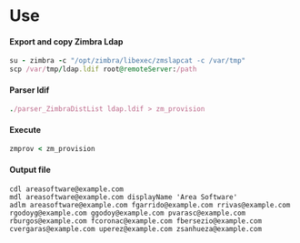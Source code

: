 # Use

#### Export and copy Zimbra Ldap


```ruby
su - zimbra -c "/opt/zimbra/libexec/zmslapcat -c /var/tmp"
scp /var/tmp/ldap.ldif root@remoteServer:/path
```


#### Parser ldif 

```ruby
./parser_ZimbraDistList ldap.ldif > zm_provision
```

#### Execute

```ruby
zmprov < zm_provision

```

#### Output file

```
cdl areasoftware@example.com
mdl areasoftware@example.com displayName 'Area Software'
adlm areasoftware@example.com fgarrido@example.com rrivas@example.com rgodoyg@example.com ggodoy@example.com pvarasc@example.com rburgos@example.com fcoronac@example.com fbersezio@example.com cvergaras@example.com uperez@example.com zsanhueza@example.com
```
